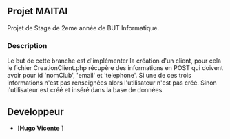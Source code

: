 ## Projet MAITAI

Projet de Stage de 2eme année de BUT Informatique.


### Description 
Le but de cette branche est d'implémenter la création d'un client, pour cela le fichier CreationClient.php récupère des informations en POST qui doivent avoir pour id 'nomClub', 'email' et 'telephone'. Si une de ces trois informations n'est pas renseignées alors l'utilisateur n'est pas créé. Sinon l'utilisateur est créé et inséré dans la base de données. 



## Developpeur
- [**Hugo Vicente** ]

